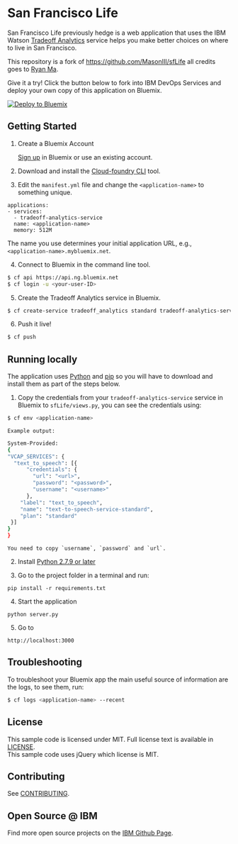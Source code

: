# San Francisco Life
  San Francisco Life previously hedge is a web application that uses the IBM Watson [Tradeoff Analytics][service_url] service helps you make
  better choices on where to live in San Francisco.

This repository is a fork of https://github.com/MasonIII/sfLife all credits goes to [Ryan Ma](https://github.com/MasonIII).

Give it a try! Click the button below to fork into IBM DevOps Services and deploy your own copy of this application on Bluemix.

[![Deploy to Bluemix](https://bluemix.net/deploy/button.png)](https://bluemix.net/deploy?repository=https://github.com/germanattanasio/san-francisco-life)

## Getting Started

1. Create a Bluemix Account

   [Sign up][sign_up] in Bluemix or use an existing account. 

2. Download and install the [Cloud-foundry CLI][cloud_foundry] tool.

3. Edit the `manifest.yml` file and change the `<application-name>` to something unique.

  ```none
  applications:
  - services:
    - tradeoff-analytics-service
    name: <application-name>
    memory: 512M
  ```

  The name you use determines your initial application URL, e.g.,
  `<application-name>.mybluemix.net`.

4. Connect to Bluemix in the command line tool.

  ```sh
  $ cf api https://api.ng.bluemix.net
  $ cf login -u <your-user-ID>
  ```

5. Create the Tradeoff Analytics service in Bluemix.

  ```sh
  $ cf create-service tradeoff_analytics standard tradeoff-analytics-service
  ```

6. Push it live!
  ```sh
  $ cf push
  ```


## Running locally
  The application uses [Python](https://www.python.org) and [pip](https://pip.pypa.io/en/latest/installing.html) so you will have to download and install them as part of the steps below.

1. Copy the credentials from your `tradeoff-analytics-service` service in Bluemix to `sfLife/views.py`, you can see the credentials using:

  ```sh
  $ cf env <application-name>
  ```
    Example output:
  ```sh
  System-Provided:
  {
  "VCAP_SERVICES": {
    "text_to_speech": [{
        "credentials": {
          "url": "<url>",
          "password": "<password>",
          "username": "<username>"
        },
      "label": "text_to_speech",
      "name": "text-to-speech-service-standard",
      "plan": "standard"
   }]
  }
  }
  ```

    You need to copy `username`, `password` and `url`.

2. Install [Python 2.7.9 or later](https://www.python.org/downloads/)

3. Go to the project folder in a terminal and run:

  ```
  pip install -r requirements.txt
  ```

4. Start the application

  ```
  python server.py
  ```

5. Go to

  ```
  http://localhost:3000
  ```


## Troubleshooting

To troubleshoot your Bluemix app the main useful source of information are the logs, to see them, run:

  ```sh
  $ cf logs <application-name> --recent
  ```

## License

  This sample code is licensed under MIT. Full license text is available in [LICENSE](LICENSE).  
  This sample code uses jQuery which license is MIT.
  
## Contributing

  See [CONTRIBUTING](CONTRIBUTING.md).

## Open Source @ IBM

  Find more open source projects on the
  [IBM Github Page](http://ibm.github.io/).

[service_url]: http://www.ibm.com/smarterplanet/us/en/ibmwatson/developercloud/tradeoff-analytics.html
[cloud_foundry]: https://github.com/cloudfoundry/cli
[sign_up]: https://apps.admin.ibmcloud.com/manage/trial/bluemix.html?cm_mmc=WatsonDeveloperCloud-_-LandingSiteGetStarted-_-x-_-CreateAnAccountOnBluemixCLI
